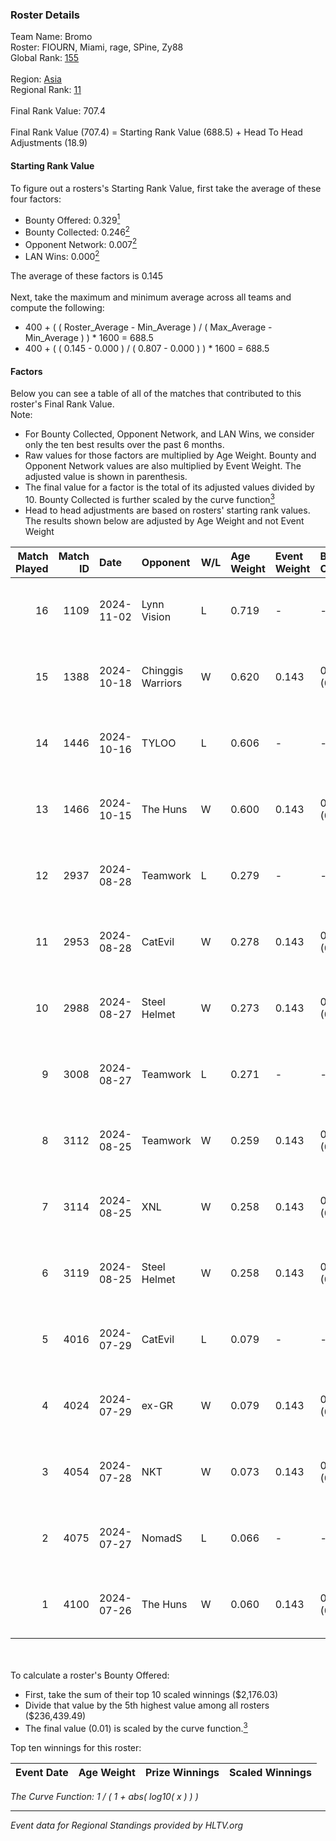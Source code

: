 ### Roster Details<br />
Team Name: Bromo<br />
Roster: FIOURN, Miami, rage, SPine, Zy88<br />
Global Rank: [155](../../standings_global_2025_01_13.md)<br />
<br />
Region: [Asia]( ../../standings_asia_2025_01_13.md)<br />
Regional Rank: [11]( ../../standings_asia_2025_01_13.md)<br />
<br />
Final Rank Value:  707.4<br />
<br />
Final Rank Value (707.4) = Starting Rank Value (688.5) + Head To Head Adjustments (18.9)<br />

#### Starting Rank Value<br />
To figure out a rosters's Starting Rank Value, first take the average of these four factors:<br />
- Bounty Offered: 0.329[<sup>1</sup>](#table2)
- Bounty Collected: 0.246[<sup>2</sup>](#table1)
- Opponent Network: 0.007[<sup>2</sup>](#table1)
- LAN Wins: 0.000[<sup>2</sup>](#table1)

The average of these factors is 0.145<br />
<br />
Next, take the maximum and minimum average across all teams and compute the following:<br />
- 400 + ( ( Roster_Average - Min_Average ) / ( Max_Average - Min_Average ) ) * 1600 = 688.5
- 400 + ( ( 0.145 - 0.000 ) / ( 0.807 - 0.000 ) ) * 1600 = 688.5


#### Factors<br />
Below you can see a table of all of the matches that contributed to this roster's Final Rank Value.<br />
Note:<br />

- For Bounty Collected, Opponent Network, and LAN Wins, we consider only the ten best results over the past 6 months.
- Raw values for those factors are multiplied by Age Weight. Bounty and Opponent Network values are also multiplied by Event Weight. The adjusted value is shown in parenthesis.
- The final value for a factor is the total of its adjusted values divided by 10. Bounty Collected is further scaled by the curve function[<sup>3</sup>](#curveFunction)
- Head to head adjustments are based on rosters' starting rank values. The results shown below are adjusted by Age Weight and not Event Weight
<span id="table1"></span><br />


| Match Played | Match ID | Date       | Opponent          | W/L | Age Weight | Event Weight | Bounty Collected | Opponent Network | LAN Wins  | H2H Adj. | Roster                           |
| -: | -: | :- | :- | :- | :- | :- | :- | :- | :- | -: | :- |
|           16 |     1109 | 2024-11-02 | Lynn Vision       | L   | 0.719      | -            | -                | -                | -         |    -3.23 | FIOURN, Miami, rage, SPine, Zy88 |
|           15 |     1388 | 2024-10-18 | Chinggis Warriors | W   | 0.620      | 0.143        | 0.039 (0.003)    | 0.313 (0.028)    | 0 (0.000) |    15.21 | FIOURN, Miami, rage, SPine, Zy88 |
|           14 |     1446 | 2024-10-16 | TYLOO             | L   | 0.606      | -            | -                | -                | -         |    -4.70 | FIOURN, Miami, rage, SPine, Zy88 |
|           13 |     1466 | 2024-10-15 | The Huns          | W   | 0.600      | 0.143        | 0.055 (0.005)    | 0.347 (0.030)    | 0 (0.000) |    16.49 | FIOURN, Miami, rage, SPine, Zy88 |
|           12 |     2937 | 2024-08-28 | Teamwork          | L   | 0.279      | -            | -                | -                | -         |    -6.43 | FIOURN, Miami, rage, SPine, Zy88 |
|           11 |     2953 | 2024-08-28 | CatEvil           | W   | 0.278      | 0.143        | 0.000 (0.000)    | 0.155 (0.006)    | 0 (0.000) |     2.78 | FIOURN, Miami, rage, SPine, Zy88 |
|           10 |     2988 | 2024-08-27 | Steel Helmet      | W   | 0.273      | 0.143        | 0.000 (0.000)    | 0.012 (0.000)    | 0 (0.000) |     1.44 | FIOURN, Miami, rage, SPine, Zy88 |
|            9 |     3008 | 2024-08-27 | Teamwork          | L   | 0.271      | -            | -                | -                | -         |    -6.35 | FIOURN, Miami, rage, SPine, Zy88 |
|            8 |     3112 | 2024-08-25 | Teamwork          | W   | 0.259      | 0.143        | 0.000 (0.000)    | 0.051 (0.002)    | 0 (0.000) |     2.11 | FIOURN, Miami, rage, SPine, Zy88 |
|            7 |     3114 | 2024-08-25 | XNL               | W   | 0.258      | 0.143        | 0.000 (0.000)    | 0.025 (0.001)    | 0 (0.000) |     1.37 | FIOURN, Miami, rage, SPine, Zy88 |
|            6 |     3119 | 2024-08-25 | Steel Helmet      | W   | 0.258      | 0.143        | 0.000 (0.000)    | 0.012 (0.000)    | 0 (0.000) |     1.34 | FIOURN, Miami, rage, SPine, Zy88 |
|            5 |     4016 | 2024-07-29 | CatEvil           | L   | 0.079      | -            | -                | -                | -         |    -1.72 | FIOURN, Miami, rage, SPine, Zy88 |
|            4 |     4024 | 2024-07-29 | ex-GR             | W   | 0.079      | 0.143        | 0.027 (0.000)    | 0.131 (0.001)    | 0 (0.000) |     1.45 | FIOURN, Miami, rage, SPine, Zy88 |
|            3 |     4054 | 2024-07-28 | NKT               | W   | 0.073      | 0.143        | 0.000 (0.000)    | 0.000 (0.000)    | 0 (0.000) |     0.38 | FIOURN, Miami, rage, SPine, Zy88 |
|            2 |     4075 | 2024-07-27 | NomadS            | L   | 0.066      | -            | -                | -                | -         |    -1.55 | FIOURN, Miami, rage, SPine, Zy88 |
|            1 |     4100 | 2024-07-26 | The Huns          | W   | 0.060      | 0.143        | 0.000 (0.000)    | 0.000 (0.000)    | 0 (0.000) |     0.31 | FIOURN, Miami, rage, SPine, Zy88 |

<br />
<span id="table2"></span><br />
To calculate a roster's Bounty Offered:<br />

- First, take the sum of their top 10 scaled winnings ($2,176.03)
- Divide that value by the 5th highest value among all rosters ($236,439.49)
- The final value (0.01) is scaled by the curve function.[<sup>3</sup>](#curveFunction)

Top ten winnings for this roster:<br />

| Event Date | Age Weight | Prize Winnings | Scaled Winnings |
| :- | -: | :- | :- |


<span id="curveFunction"></span>_The Curve Function: 1 / ( 1 + abs( log10( x ) ) )_<br />

---
_Event data for Regional Standings provided by HLTV.org_<br />
